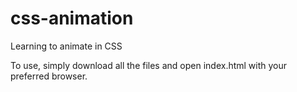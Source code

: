 # css-animation
Learning to animate in CSS

To use, simply download all the files and open index.html with your preferred browser.

